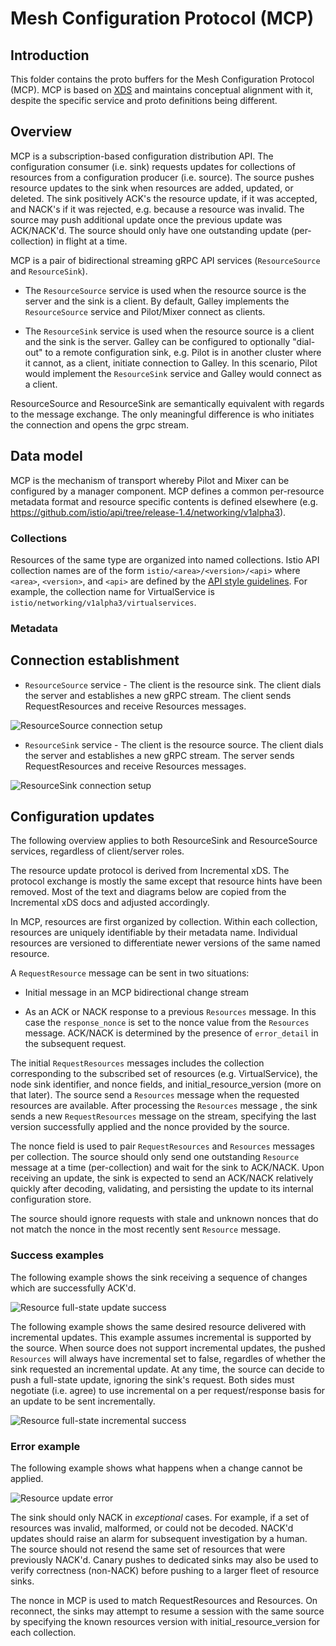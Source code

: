 # Mesh Configuration Protocol (MCP)

## Introduction

This folder contains the proto buffers for the Mesh Configuration
Protocol (MCP). MCP is based on
[XDS](https://github.com/envoyproxy/data-plane-api/blob/master/xds_protocol.rst#streaming-grpc-subscriptions)
and maintains conceptual alignment with it, despite the specific
service and proto definitions being different.

## Overview

MCP is a subscription-based configuration distribution API. The
configuration consumer (i.e. sink) requests updates for collections of
resources from a configuration producer (i.e. source). The source
pushes resource updates to the sink when resources are added, updated,
or deleted. The sink positively ACK's the resource update, if it was
accepted, and NACK's if it was rejected, e.g. because a resource was
invalid. The source may push additional update once the previous
update was ACK/NACK'd. The source should only have one outstanding
update (per-collection) in flight at a time.

MCP is a pair of bidirectional streaming gRPC API services
(`ResourceSource` and `ResourceSink`).

* The `ResourceSource` service is used when the resource source is the
server and the sink is a client. By default, Galley implements the
`ResourceSource` service and Pilot/Mixer connect as clients.

* The `ResourceSink` service is used when the resource source is a
client and the sink is the server. Galley can be configured to
optionally "dial-out" to a remote configuration sink, e.g. Pilot is in
another cluster where it cannot, as a client, initiate
connection to Galley. In this scenario, Pilot would implement the
`ResourceSink` service and Galley would connect as a client.

ResourceSource and ResourceSink are semantically equivalent with
regards to the message exchange. The only meaningful difference is who
initiates the connection and opens the grpc stream.

## Data model

MCP is the mechanism of transport whereby Pilot and Mixer can be
configured by a manager component. MCP defines a common per-resource
metadata format and resource specific contents is defined elsewhere
(e.g. <https://github.com/istio/api/tree/release-1.4/networking/v1alpha3>).

### Collections

Resources of the same type are organized into named
collections. Istio API collection names are of the form
`istio/<area>/<version>/<api>` where `<area>`, `<version>`, and `<api>`
are defined by the [API style guidelines](../GUIDELINES.md). For
example, the collection name for VirtualService is
`istio/networking/v1alpha3/virtualservices`.

### Metadata

## Connection establishment

* `ResourceSource` service - The client is the resource sink. The
client dials the server and establishes a new gRPC stream. The client
sends RequestResources and receive Resources messages.

![ResourceSource connection setup](v1alpha1/diagrams/ResourceSource-connection-setup.svg)

* `ResourceSink` service - The client is the resource source. The
client dials the server and establishes a new gRPC stream. The server
sends RequestResources and receive Resources messages.

![ResourceSink connection setup](v1alpha1/diagrams/ResourceSink-connection-setup.svg)

## Configuration updates

The following overview applies to both ResourceSink and ResourceSource
services, regardless of client/server roles.

The resource update protocol is derived from Incremental xDS. The
protocol exchange is mostly the same except that resource hints have
been removed. Most of the text and diagrams below are copied from the
Incremental xDS docs and adjusted accordingly.

In MCP, resources are first organized by collection. Within each
collection, resources are uniquely identifiable by their metadata
name. Individual resources are versioned to differentiate newer
versions of the same named resource.

A `RequestResource` message can be sent in two situations:

* Initial message in an MCP bidirectional change stream

* As an ACK or NACK response to a previous `Resources` message. In
this case the `response_nonce` is set to the nonce value from the
`Resources` message. ACK/NACK is determined by the presence of
`error_detail` in the subsequent request.

The initial `RequestResources` messages includes the collection
corresponding to the subscribed set of resources
(e.g. VirtualService), the node sink identifier, and nonce fields, and
initial_resource_version (more on that later). The source send a
`Resources` message when the requested resources are available.  After
processing the `Resources` message , the sink sends a new
`RequestResources` message on the stream, specifying the last version
successfully applied and the nonce provided by the source.

The nonce field is used to pair `RequestResources` and `Resources`
messages per collection. The source should only send one outstanding
`Resource` message at a time (per-collection) and wait for the sink to
ACK/NACK. Upon receiving an update, the sink is expected to send an
ACK/NACK relatively quickly after decoding, validating, and persisting
the update to its internal configuration store.

The source should ignore requests with stale and unknown nonces that
do not match the nonce in the most recently sent `Resource` message.

### Success examples

The following example shows the sink receiving a sequence of changes
which are successfully ACK'd.

![Resource full-state update success](v1alpha1/diagrams/collection-full-state-update-success.svg)

The following example shows the same desired resource delivered with
incremental updates. This example assumes incremental is supported by
the source. When source does not support incremental updates, the
pushed `Resources` will always have incremental set to false,
regardles of whether the sink requested an incremental update. At any
time, the source can decide to push a full-state update, ignoring the
sink's request. Both sides must negotiate (i.e. agree) to use
incremental on a per request/response basis for an update to be sent
incrementally.

![Resource full-state incremental success](v1alpha1/diagrams/collection-incremental-update-success.svg)

### Error example

The following example shows what happens when a change cannot be applied.

![Resource update error](v1alpha1/diagrams/collection-update-error.svg)

The sink should only NACK in _exceptional_ cases. For example, if a set of
resources was invalid, malformed, or could not be decoded. NACK'd updates
should raise an alarm for subsequent investigation by a human. The source
should not resend the same set of resources that were previously NACK'd.
Canary pushes to dedicated sinks may also be used to verify correctness
(non-NACK) before pushing to a larger fleet of resource sinks.

The nonce in MCP is used to match RequestResources and Resources. On
reconnect, the sinks may attempt to resume a session with the same
source by specifying the known resources version with
initial_resource_version for each collection.
